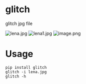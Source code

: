 glitch
======

glitch jpg file

![lena.jpg](https://raw.github.com/wiki/trsqxyz/glitch/images/lena.jpg)
![lena1.jpg](https://raw.github.com/wiki/trsqxyz/glitch/images/lena1.jpg)
![image.png](https://raw.github.com/wiki/trsqxyz/glitch/images/image.png)
# Usage
`pip install glitch`  
`glitch -i lena.jpg`  
`glitch -h`
